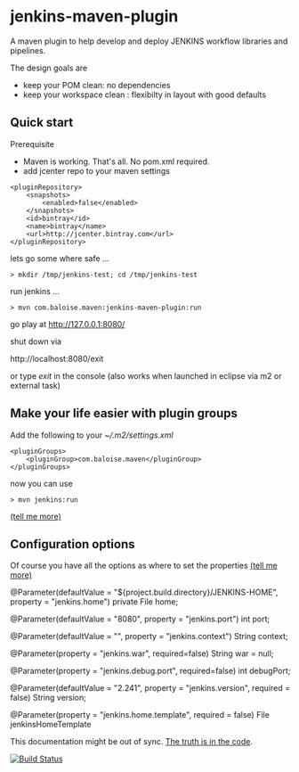 # jenkins-maven-plugin

A maven plugin to help develop and deploy JENKINS workflow libraries and pipelines.

The design goals are

- keep your POM clean: no dependencies
- keep your workspace clean : flexibilty in layout with good defaults
 
## Quick start

Prerequisite
- Maven is working. That's all. No pom.xml required.
- add jcenter repo to your maven settings
```
<pluginRepository>
    <snapshots>
        <enabled>false</enabled>
    </snapshots>
    <id>bintray</id>
    <name>bintray</name>
    <url>http://jcenter.bintray.com</url>
</pluginRepository>
```

lets go some where safe ...

`> mkdir /tmp/jenkins-test; cd /tmp/jenkins-test`

run jenkins ...

`> mvn com.baloise.maven:jenkins-maven-plugin:run`

go play at http://127.0.0.1:8080/

shut down via 

http://localhost:8080/exit

or type *exit* in the console (also works when launched in eclipse via m2 or external task)

## Make your life easier with plugin groups

Add the following to your *~/.m2/settings.xml*

```
<pluginGroups>
    <pluginGroup>com.baloise.maven</pluginGroup>
</pluginGroups>
```

now you can use

`> mvn jenkins:run`

[(tell me more)](http://maven.apache.org/guides/introduction/introduction-to-plugin-prefix-mapping.html#Configuring_Maven_to_Search_for_Plugins)

## Configuration options

Of course you have all the options as where to set the properties
[(tell me more)](http://docs.codehaus.org/display/MAVENUSER/MavenPropertiesGuide)


  @Parameter(defaultValue = "${project.build.directory}/JENKINS-HOME", property = "jenkins.home")
  private File home;
  
  @Parameter(defaultValue = "8080", property = "jenkins.port")
  int port;

  @Parameter(defaultValue = "", property = "jenkins.context")
  String context;
  
  @Parameter(property = "jenkins.war", required=false)
  String war = null;
  
  @Parameter(property = "jenkins.debug.port", required=false)
  int debugPort;
  
  @Parameter(defaultValue = "2.241", property = "jenkins.version", required = false)
  String version;

  @Parameter(property = "jenkins.home.template", required = false)
  File jenkinsHomeTemplate 
	
This documentation might be out of sync. [The truth is in the code](https://github.com/baloise/jenkins-maven-plugin/blob/master/src/main/java/com/baloise/maven/jenkins/RunMojo.java).


[![Build Status](https://travis-ci.org/baloise/jenkins-maven-plugin.svg)](https://travis-ci.org/baloise/jenkins-maven-plugin)
